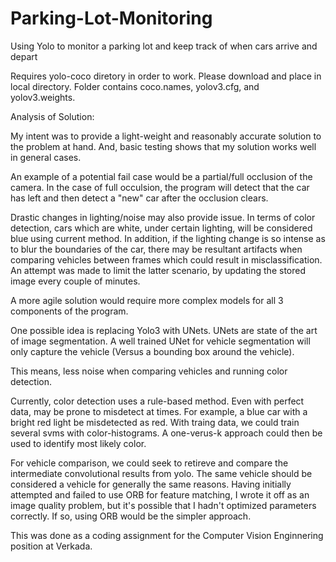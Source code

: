 # Parking-Lot-Monitoring
Using Yolo to monitor a parking lot and keep track of when cars arrive and depart

Requires yolo-coco diretory in order to work. Please download and place in local directory.
Folder contains coco.names, yolov3.cfg, and yolov3.weights.

Analysis of Solution:

My intent was to provide a light-weight and reasonably accurate solution to the problem at hand. 
And, basic testing shows that my solution works well in general cases. 

An example of a potential fail case would be a partial/full occlusion of the camera. In the case of full
occulsion, the program will detect that the car has left and then detect a "new" car after the occlusion clears.

Drastic changes in lighting/noise may also provide issue. In terms of color detection, cars which 
are white, under certain lighting, will be considered blue using current method. In addition, if the 
lighting change is so intense as to blur the boundaries of the car, there may be resultant artifacts 
when comparing vehicles between frames which could result in misclassification. An attempt was made to 
limit the latter scenario, by updating the stored image every couple of minutes. 

A more agile solution would require more complex models for all 3 components of the program.

One possible idea is replacing Yolo3 with UNets. UNets are state of the art of image segmentation. 
A well trained UNet for vehicle segmentation will only capture the vehicle (Versus a bounding box around the vehicle).

This means, less noise when comparing vehicles and running color detection.

Currently, color detection uses a rule-based method. Even with perfect data, may be prone to misdetect at times. 
For example, a blue car with a bright red light be misdetected as red. With traing data, we could train several 
svms with color-histograms. A one-verus-k approach could then be used to identify most likely color.

For vehicle comparison, we could seek to retireve and compare the intermediate convolutional results from yolo. 
The same vehicle should be considered a vehicle for generally the same reasons. Having initially attempted and 
failed to use ORB for feature matching, I wrote it off as an image quality problem, but it's possible that I
hadn't optimized parameters correctly. If so, using ORB would be the simpler approach.

This was done as a coding assignment for the Computer Vision Enginnering position at Verkada.
